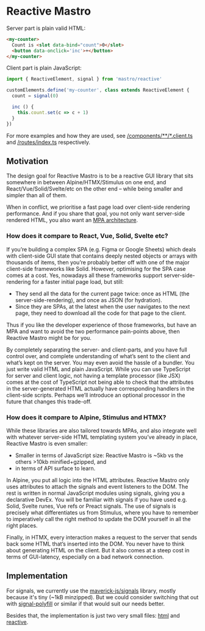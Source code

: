 # Reactive Mastro

Server part is plain valid HTML:

```html
<my-counter>
  Count is <slot data-bind="count">0</slot>
  <button data-onclick='inc'>+</button>
</my-counter>
```


Client part is plain JavaScript:

```js
import { ReactiveElement, signal } from 'mastro/reactive'

customElements.define('my-counter', class extends ReactiveElement {
  count = signal(0)

  inc () {
    this.count.set(c => c + 1)
  }
})
```

For more examples and how they are used, see [/components/**/*.client.ts](../examples/blog/components/) and [/routes/index.ts](../examples/blog/routes/index.ts) respectively.


## Motivation

The design goal for Reactive Mastro is to be a reactive GUI library that sits somewhere in between Alpine/HTMX/Stimulus on one end, and React/Vue/Solid/Svelte/etc on the other end – while being smaller and simpler than all of them.

When in conflict, we prioritise a fast page load over client-side rendering performance. And if you share that goal, you not only want server-side rendered HTML, you also want an [MPA architecture](https://nolanlawson.com/2022/05/21/the-balance-has-shifted-away-from-spas/).

### How does it compare to React, Vue, Solid, Svelte etc?

If you’re building a complex SPA (e.g. Figma or Google Sheets) which deals with client-side GUI state that contains deeply nested objects or arrays with thousands of items, then you’re probably better off with one of the major client-side frameworks like Solid. However, optimising for the SPA case comes at a cost. Yes, nowadays all these frameworks support server-side-rendering for a faster initial page load, but still:

- They send all the data for the current page twice: once as HTML (the server-side-rendering), and once as JSON (for hydration).
- Since they are SPAs, at the latest when the user navigates to the next page, they need to download all the code for that page to the client.

Thus if you like the developer experience of those frameworks, but have an MPA and want to avoid the two performance pain-points above, then Reactive Mastro might be for you.

By completely separating the server- and client-parts, and you have full control over, and complete understanding of what’s sent to the client and what’s kept on the server. You may even avoid the hassle of a bundler. You just write valid HTML and plain JavaScript. While you can use TypeScript for server and client logic, not having a template processor (like JSX) comes at the cost of TypeScript not being able to check that the attributes in the server-generated HTML actually have corresponding handlers in the client-side scripts. Perhaps we’ll introduce an optional processor in the future that changes this trade-off.

### How does it compare to Alpine, Stimulus and HTMX?

While these libraries are also tailored towards MPAs, and also integrate well with whatever server-side HTML templating system you’ve already in place, Reactive Mastro is even smaller:

- Smaller in terms of JavaScript size: Reactive Mastro is ~5kb vs the others >10kb minified+gzipped, and
- in terms of API surface to learn.

In Alpine, you put all logic into the HTML attributes. Reactive Mastro only uses attributes to attach the signals and event listeners to the DOM. The rest is written in normal JavaScript modules using signals, giving you a declarative DevEx. You will be familiar with signals if you have used e.g. Solid, Svelte runes, Vue refs or Preact signals. The use of signals is precisely what differentiates us from Stimulus, where you have to remember to imperatively call the right method to update the DOM yourself in all the right places.

Finally, in HTMX, every interaction makes a request to the server that sends back some HTML that’s inserted into the DOM. You never have to think about generating HTML on the client. But it also comes at a steep cost in terms of GUI-latency, especially on a bad network connection.


## Implementation

For signals, we currently use the [maverick-js/signals](https://github.com/maverick-js/signals) library, mostly because it's tiny (~1kB minzipped). But we could consider switching that out with [signal-polyfill](https://github.com/proposal-signals/signal-polyfill) or similar if that would suit our needs better.

Besides that, the implementation is just two very small files: [html](./html.ts) and [reactive](./reactive.ts).
